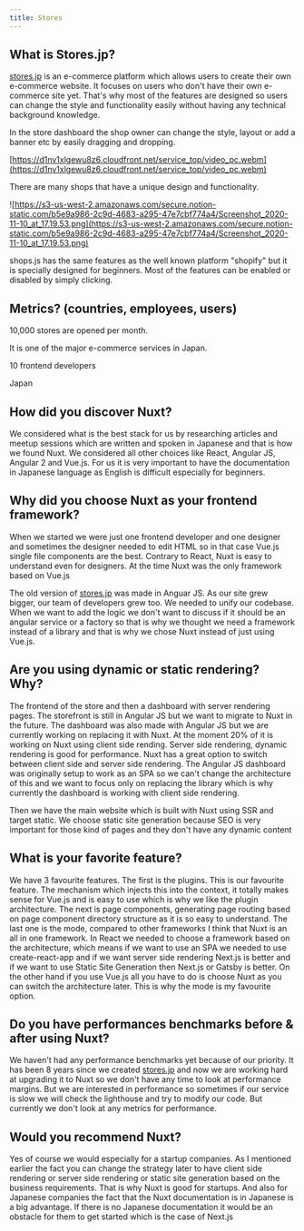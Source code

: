 ```yaml
---
title: Stores
---
```


## What is Stores.jp?

[stores.jp](http://stores.jp) is an e-commerce platform which allows users to create their own e-commerce website. It focuses on users who don't have their own e-commerce site yet. That's why most of the features are designed so users can change the style and functionality easily without having any technical background knowledge.

In the store dashboard the shop owner can change the style, layout or add a banner etc by easily dragging and dropping.

[https://d1nv1xlgewu8z6.cloudfront.net/service_top/video_pc.webm](https://d1nv1xlgewu8z6.cloudfront.net/service_top/video_pc.webm)

There are many shops that have a unique design and functionality.

![https://s3-us-west-2.amazonaws.com/secure.notion-static.com/b5e9a986-2c9d-4683-a295-47e7cbf774a4/Screenshot_2020-11-10_at_17.19.53.png](https://s3-us-west-2.amazonaws.com/secure.notion-static.com/b5e9a986-2c9d-4683-a295-47e7cbf774a4/Screenshot_2020-11-10_at_17.19.53.png)

shops.js has the same features as the well known platform "shopify" but it is specially designed for beginners. Most of the features can be enabled or disabled by simply clicking.

## Metrics? (countries, employees, users)

10,000 stores are opened per month.

It is one of the major e-commerce services in Japan.

10 frontend developers

Japan

## How did you discover Nuxt?

We considered what is the best stack for us by researching articles and meetup sessions which are written and spoken in Japanese and that is how we found Nuxt. We considered all other choices like React, Angular JS, Angular 2 and Vue.js. For us it is very important to have the documentation in Japanese language as English is difficult especially for beginners.

## Why did you choose Nuxt as your frontend framework?

When we started we were just one frontend developer and one designer and sometimes the designer needed to edit HTML so in that case Vue.js single file components are the best. Contrary to React, Nuxt is easy to understand even for designers. At the time Nuxt was the only framework based on Vue.js

The old version of [stores.jp](http://stores.jp) was made in Anguar JS. As our site grew bigger, our team of developers grew too. We needed to unify our codebase. When we want to add the logic we don't want to discuss if it should be an angular service or a factory so that is why we thought we need a framework instead of a library and that is why we chose Nuxt instead of just using Vue.js.

## Are you using dynamic or static rendering? Why?

The frontend of the store and then a dashboard with server rendering pages. The storefront is still in Angular JS but we want to migrate to Nuxt in the future. The dashboard was also made with Angular JS but we are currently working on replacing it with Nuxt. At the moment 20% of it is working on Nuxt using client side rending. Server side rendering, dynamic rendering is good for performance. Nuxt has a great option to switch between client side and server side rendering. The Angular JS dashboard was originally setup to work as an SPA so we can't change the architecture of this and we want to focus only on replacing the library which is why currently the dashboard is working with client side rendering.

Then we have the main website which is built with Nuxt using SSR and target static. We choose static site generation because SEO is very important for those kind of pages and they don't have any dynamic content

## What is your favorite feature?

We have 3 favourite features. The first is the plugins. This is our favourite feature. The mechanism which injects this into the context, it totally makes sense for Vue.js and is easy to use which is why we like the plugin architecture. The next is page components, generating page routing based on page component directory structure as it is so easy to understand. The last one is the mode, compared to other frameworks I think that Nuxt is an all in one framework. In React we needed to choose a framework based on the architecture, which means if we want to use an SPA we needed to use create-react-app and if we want server side rendering Next.js is better and if we want to use Static Site Generation then Next.js or Gatsby is better. On the other hand if you use Vue.js all you have to do is choose Nuxt as you can switch the architecture later. This is why the mode is my favourite option.

## Do you have performances benchmarks before & after using Nuxt?

We haven't had any performance benchmarks yet because of our priority. It has been 8 years since we created [stores.jp](http://stores.jp) and now we are working hard at upgrading it to Nuxt so we don't have any time to look at performance margins. But we are interested in performance so sometimes if our service is slow we will check the lighthouse and try to modify our code. But currently we don't look at any metrics for performance.

## Would you recommend Nuxt?

Yes of course we would especially for a startup companies. As I mentioned earlier the fact you can change the strategy later to have client side rendering or server side rendering or static site generation based on the business requirements. That is why Nuxt is good for startups. And also for Japanese companies the fact that the Nuxt documentation is in Japanese is a big advantage. If there is no Japanese documentation it would be an obstacle for them to get started which is the case of Next.js
